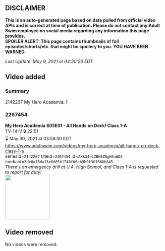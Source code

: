 ## DISCLAIMER
**This is an auto-generated page based on data pulled from official video APIs and is correct at time of publication. Please do not contact any Adult Swim employee on social media regarding any information this page provides.**  
**SPOILER ALERT: This page contains thumbnails of full episodes/shorts/etc. that might be spoilery to you. YOU HAVE BEEN WARNED.**  

_Last Update: May 9, 2021 at 04:30:26 EDT_
## Video added
### Summary
2142267 My Hero Academia: 1  
### 2267454
**My Hero Academia S05E01 - All Hands on Deck! Class 1-A**  
TV-14-V 🔒 22:51  
⌛ May 30, 2021 at 03:59:00 EDT  
https://www.adultswim.com/videos/my-hero-academia/all-hands-on-deck-class-1-a  
seriesid=`2142267` titleid=`2267454` id=`AXk34eLZBH5Z6gH5aWO4` mediaid=`3de8af5da15e6d65b1740f06cb9b0f301668b845`  
_There's an emergency drill at U.A. High School, and Class 1-A is requested to report for duty!_  
<a href="https://media.cdn.adultswim.com/uploads/20210507/thumbnails/2_21571217437-MyHeroAcademia_089_AllHandsOnDeckClass1A.png"><img src="https://media.cdn.adultswim.com/uploads/20210507/thumbnails/2_21571217437-MyHeroAcademia_089_AllHandsOnDeckClass1A.png" height="144px" /></a>
## Video removed
No videos were removed.  
